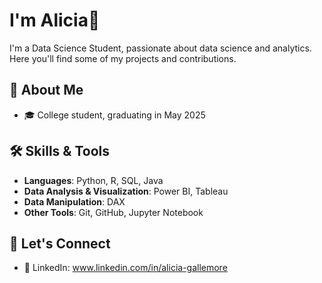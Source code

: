 # I'm Alicia👋

I'm a Data Science Student, passionate about data science and analytics. Here you'll find some of my projects and contributions.

## 🌟 About Me
- 🎓 College student, graduating in May 2025

## 🛠 Skills & Tools
- **Languages**: Python, R, SQL, Java
- **Data Analysis & Visualization**: Power BI, Tableau
- **Data Manipulation**: DAX
- **Other Tools**: Git, GitHub, Jupyter Notebook

## 💬 Let's Connect
- 💼 LinkedIn: www.linkedin.com/in/alicia-gallemore 
